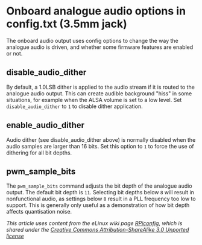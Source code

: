 # Onboard analogue audio options in config.txt (3.5mm jack)

The onboard audio output uses config options to change the way the analogue audio is driven, and whether some firmware features are enabled or not.

## disable_audio_dither

By default, a 1.0LSB dither is applied to the audio stream if it is routed to the analogue audio output. This can create audible background "hiss" in some situations, for example when the ALSA volume is set to a low level. Set `disable_audio_dither` to `1` to disable dither application.

## enable_audio_dither

Audio dither (see disable_audio_dither above) is normally disabled when the audio samples are larger than 16 bits. Set this option to `1` to force the use of dithering for all bit depths.

## pwm_sample_bits

The `pwm_sample_bits` command adjusts the bit depth of the analogue audio output. The default bit depth is `11`. Selecting bit depths below `8` will result in nonfunctional audio, as settings below `8` result in a PLL frequency too low to support. This is generally only useful as a demonstration of how bit depth affects quantisation noise.




*This article uses content from the eLinux wiki page [RPiconfig](http://elinux.org/RPiconfig), which is shared under the [Creative Commons Attribution-ShareAlike 3.0 Unported license](http://creativecommons.org/licenses/by-sa/3.0/)*
